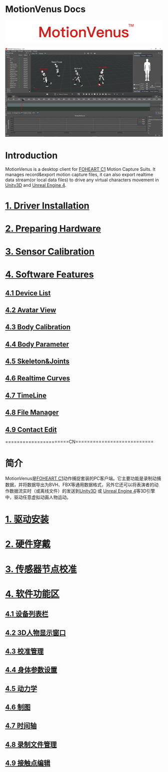 # MotionVenus Docs

<div align=center>
<img src="https://raw.githubusercontent.com/FOHEART/MotionVenusHelp/v1.3.2/img/softwareName.png"/>
</div>

![MainThumb](https://raw.githubusercontent.com/FOHEART/MotionVenusHelp/v1.3.2/img/MotionVenus_1_3_0.png)

# Introduction
MotionVenus is a desktop client for [FOHEART C1](http://www.foheart.com/) Motion Capture Suits. It manages record&export motion capture files, it can also export realtime data stream(or local data files) to drive any virtual characters movement in [Unity3D](https://unity3d.com) and [Unreal Engine 4](https://www.unrealengine.com).<br>
# [1. Driver Installation](https://github.com/FOHEART/MotionVenusHelp/blob/v1.3.2/driver/driverinstall.md)
# [2. Preparing Hardware](https://github.com/FOHEART/MotionVenusHelp/blob/v1.3.2/hardware/preparinghardware.md)
# [3. Sensor Calibration](https://github.com/FOHEART/MotionVenusHelp/blob/v1.3.2/software/sensorcali.md)
# [4. Software Features](https://github.com/FOHEART/MotionVenusHelp/blob/v1.3.2/software/devicelist.md)
## [4.1 Device List](https://github.com/FOHEART/MotionVenusHelp/blob/v1.3.2/software/devicelist.md)
## [4.2 Avatar View](https://github.com/FOHEART/MotionVenusHelp/blob/v1.3.2/software/view3d.md)
## [4.3 Body Calibration](https://github.com/FOHEART/MotionVenusHelp/blob/v1.3.2/software/calimgr.md)
## [4.4 Body Parameter](https://github.com/FOHEART/MotionVenusHelp/blob/v1.3.2/software/bodyparam.md)
## [4.5 Skeleton&Joints](https://github.com/FOHEART/MotionVenusHelp/blob/v1.3.2/software/kinetics.md)
## [4.6 Realtime Curves](https://github.com/FOHEART/MotionVenusHelp/blob/v1.3.2/software/plot.md)	
## [4.7 TimeLine](https://github.com/FOHEART/MotionVenusHelp/blob/v1.3.2/software/timeline.md)	
## [4.8 File Manager](https://github.com/FOHEART/MotionVenusHelp/blob/v1.3.2/software/filemgr.md)
## [4.9 Contact Edit](https://github.com/FOHEART/MotionVenusHelp/blob/v1.3.2/software/contacteditor.md)
			
======================CN===========================<br>
# 简介
MotionVenus是[FOHEART C1](http://www.foheart.com/)动作捕捉套装的PC客户端。它主要功能是录制动捕数据，并将数据导出为BVH、FBX等通用数据格式，另外它还可以将表演者的动作数据流实时（或离线文件）的发送到[Unity3D](https://unity3d.com) 或 [Unreal Engine 4](https://www.unrealengine.com)等3D引擎中，驱动任意虚拟动画人物运动。
# [1. 驱动安装](https://github.com/FOHEART/MotionVenusHelp/blob/v1.3.2/driver/driverinstall.md)
# [2. 硬件穿戴](https://github.com/FOHEART/MotionVenusHelp/blob/v1.3.2/hardware/preparinghardware.md)
# [3. 传感器节点校准](https://github.com/FOHEART/MotionVenusHelp/blob/v1.3.2/software/sensorcali.md)
# [4. 软件功能区](https://github.com/FOHEART/MotionVenusHelp/blob/v1.3.2/software/devicelist.md)
## [4.1 设备列表栏](https://github.com/FOHEART/MotionVenusHelp/blob/v1.3.2/software/devicelist.md)
## [4.2 3D人物显示窗口](https://github.com/FOHEART/MotionVenusHelp/blob/v1.3.2/software/view3d.md)
## [4.3 校准管理](https://github.com/FOHEART/MotionVenusHelp/blob/v1.3.2/software/calimgr.md)
## [4.4 身体参数设置](https://github.com/FOHEART/MotionVenusHelp/blob/v1.3.2/software/bodyparam.md)
## [4.5 动力学](https://github.com/FOHEART/MotionVenusHelp/blob/v1.3.2/software/kinetics.md)	
## [4.6 制图](https://github.com/FOHEART/MotionVenusHelp/blob/v1.3.2/software/plot.md)	
## [4.7 时间轴](https://github.com/FOHEART/MotionVenusHelp/blob/v1.3.2/software/timeline.md)
## [4.8 录制文件管理](https://github.com/FOHEART/MotionVenusHelp/blob/v1.3.2/software/filemgr.md)
## [4.9 接触点编辑](https://github.com/FOHEART/MotionVenusHelp/blob/v1.3.2/software/contacteditor.md)